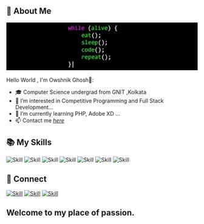 ## 🧔 About Me

![Owshnik's-cover](./cover.jpeg)


Hello World , I'm Owshnik Ghosh👋:

- 🎓 Computer Science undergrad from GNIT ,Kolkata
- 👀 I’m interested in Competitive Programming and Full Stack Development...
- 🌱 I’m currently learning PHP, Adobe XD ...
- 📫 Contact me *[here](owshnikghosh2000@gmail.com)*

<!-- - 📄 My Resume [https://drive.google.com/file/d/1V1_PN5usO1yeaiKzBxUKjm2uXV-eD_T4/view?usp=sharing) -->

## 📚 My Skills

![Skill](https://img.shields.io/badge/HTML5-E34F26?style=for-the-badge&logo=html5&logoColor=white)
![Skill](https://img.shields.io/badge/CSS3-1572B6?style=for-the-badge&logo=css3&logoColor=white)
![Skill](https://img.shields.io/badge/JavaScript-323330?style=for-the-badge&logo=javascript&logoColor=F7DF1E)
![Skill](https://img.shields.io/badge/Java-ED8B00?style=for-the-badge&logo=java&logoColor=white)
![Skill](https://img.shields.io/badge/Bootstrap-563D7C?style=for-the-badge&logo=bootstrap&logoColor=white)
![Skill](https://img.shields.io/badge/Visual_Studio_Code-0078D4?style=for-the-badge&logo=visual%20studio%20code&logoColor=white)
![Skill](https://img.shields.io/badge/Microsoft_Office-D83B01?style=for-the-badge&logo=microsoft-office&logoColor=white)

## 🤝 Connect

[![Skill](https://img.shields.io/badge/LinkedIn-0077B5?style=for-the-badge&logo=linkedin&logoColor=white)](https://www.linkedin.com/in/owshnik-ghosh/)
[![Skill](https://img.shields.io/badge/Twitter-1DA1F2?style=for-the-badge&logo=twitter&logoColor=white)](https://twitter.com/ArnabBh10916809/)
[![Skill](https://img.shields.io/badge/Instagram-E4405F?style=for-the-badge&logo=instagram&logoColor=white)](https://www.instagram.com/shniki_boy____/?hl=en)

##  Welcome to my place of passion.
